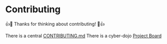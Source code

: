 
# Contributing

:+1::tada: Thanks for thinking about contributing! :tada::+1:

There is a central [CONTRIBUTING.md](https://github.com/cyber-dojo/cyber-dojo/blob/master/CONTRIBUTING.md)
There is a cyber-dojo [Project Board](https://github.com/orgs/cyber-dojo/projects/3/views/1)  
